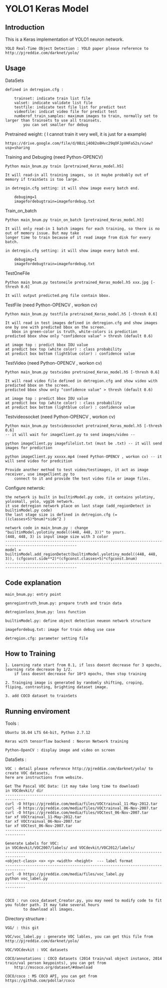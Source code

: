 # YOLO1 Keras Model

Introduction
---------------------------------------------------------------------------------------------------

This is a Keras implementation of YOLO1 neuron network. 

    YOLO Real-Time Object Detection : YOLO paper please reference to http://pjreddie.com/darknet/yolo/


Usage
---------------------------------------------------------------------------------------
DataSets

    defined in detregion.cfg :
    
        trainset: indicate train list file
        valset: indicate validate list file
        testfile: indicate test file list for predict test
        videofile: indicat video file for predict test
        numberof_train_samples: maximum images to train, normally set to larger than trainsets to use all trainsets.
            you can set smaller for debug

Pretrained weight: ( I cannot train it very well, it is just for a example)

    https://drive.google.com/file/d/0BzLj4O82o8Hvc29qOFJpVHFaS2s/view?usp=sharing


Training and Debuging (need Python-OPENCV)

    Python main_bnum.py train [pretrained_Keras_model.h5]
    
    It will read-in all training images, so it maybe probably out of memory if trainSets is too large.
    
    in detregin.cfg setting: it will show image every batch end.
        
        debugimg=1
        imagefordebugtrain=imagefordebug.txt
    
    
    
Train_on_batch

    Python main_bnum.py train_on_batch [pretrained_Keras_model.h5]
    
    It will only read-in 1 batch images for each training, so there is no out of memory issue. But may take
    longer time to train because of it read image from disk for every batch.

    in detregin.cfg setting: it will show image every batch end.
        
        debugimg=1
        imagefordebugtrain=imagefordebug.txt

TestOneFile

    Python main_bnum.py testoneile pretrained_Keras_model.h5 xxx.jpg [-thresh 0.6]
    
    It will output predicted.png file contain bbox.

    
TestFile (need Python-OPENCV , workon cv)

    Python main_bnum.py testfile pretrained_Keras_model.h5 [-thresh 0.6]
    
    It will read in test images defined in detregion.cfg and show images one by one with predicted bbox on the screen.
       bbox in green-color is truth, white-colors is prediction 
    predicted bbox show only "confidence value" > thresh (default 0.6)
    
    at image top : predict bbox IOU value
    at predict box top (white color) : class probability
    at predict box bottom (lightblue color) : confidence value
    

TestVideo (need Python-OPENCV , workon cv)

    Python main_bnum.py testvideo pretrained_Keras_model.h5 [-thresh 0.6]
    
    It will read video file defined in detregion.cfg and show video with predicted bbox on the screen.
    predicted bbox show only "confidence value" > thresh (default 0.6)
    
    at image top : predict bbox IOU value
    at predict box top (white color) : class probability
    at predict box bottom (lightblue color) : confidence value
    
Testvideosocket (need Python-OPENCV , workon cv)

    Python main_bnum.py testvideosocket pretrained_Keras_model.h5 [-thresh 0.6] 
    -- it will wait for imageClient.py to send images/video --
    
    python imageClient.py imagefilelist.txt (must be .txt) -- it will send images for prediction 
    
    python imageClient.py xxxxx.mp4 (need Python-OPENCV , workon cv) -- it will send video for predcition
    
    Provide another method to test video/testimages, it act as image receiver, use imageClient.py to
        connect to it and provide the test video file or image files. 
        
Configure netwrok: 

    the network is built in builtinModel.py code, it contains yolotiny, yolosmall, yolo, vgg16 network.
    it use detregion network place on last stage (add_regionDetect in builtinModel.py code)
    the last stage size is defined in detregion.cfg (= ((classes+5)*bnum)*side^2 )
    
    network code in main_bnum.py : change "builtinModel.yolotiny_model((448, 448, 3))" to yours.
    (448, 448, 3) is input image size with 3 color
    ------------------------------------------------------------------------------------------------------
    model = builtinModel.add_regionDetect(builtinModel.yolotiny_model((448, 448, 3)), (cfgconst.side**2)*(cfgconst.classes+5)*cfgconst.bnum)
    ------------------------------------------------------------------------------------------------------
    
Code explanation
---------------------------------------------------------------------------------------------

    main_bnum.py: entry point
    
    genregiontruth_bnum.py: prepare truth and train data
    
    detregionloss_bnum.py: loss function
    
    builtinModel.py: define object detection neueon network structure
    
    imagefordebug.txt: image for train debug use case
    
    detregion.cfg: parameter setting file
        
   


How to Training
------------------------------------------------------------------------------------------------

    1. Learning rate start from 0.1, if loss doesnt decrease for 3 epochs, learning rate decrease by 1/2.
        if loss doesnt decrease for 10*3 epochs, then stop training
        
    2. Trainging image is generated by randomly shifting, croping, fliping, contrasting, brighting dataset image.
        
    3. add COCO dataset to trainSets
    

Running enviroment
--------------------------------------------------------------------------------------------

Tools :

    Ubuntu 16.04 LTS 64-bit, Python 2.7.12
  
    Keras with tensorflow backend : Neoron Network training

    Python-OpenCV : display image and video on screen

DataSets :
  
    VOC : detail please reference http://pjreddie.com/darknet/yolo/ to create VOC datasets, 
    here are instructions from website.
    
    Get The Pascal VOC Data: (it may take long time to download)
    in VOCdevkit/ dir
    -------------------------------------------------------------------------------
    curl -O https://pjreddie.com/media/files/VOCtrainval_11-May-2012.tar
    curl -O https://pjreddie.com/media/files/VOCtrainval_06-Nov-2007.tar
    curl -O https://pjreddie.com/media/files/VOCtest_06-Nov-2007.tar
    tar xf VOCtrainval_11-May-2012.tar
    tar xf VOCtrainval_06-Nov-2007.tar
    tar xf VOCtest_06-Nov-2007.tar
    -------------------------------------------------------------------------------
    
    Generate Labels for VOC:
    in VOCdevkit/VOC2007/labels/ and VOCdevkit/VOC2012/labels/
    -------------------------------------------------------------------------------
    <object-class> <x> <y> <width> <height>  --- label format
    -------------------------------------------------------------------------------
    curl -O https://pjreddie.com/media/files/voc_label.py
    python voc_label.py
    -------------------------------------------------------------------------------
    
    
    COCO : run coco_dataset_Creator.py, you may need to modify code to fit you folder path. It may take several hours 
            to download all images.

Directory structure :

    VGG/ : this git
    
    VOC/voc_label.py : generate VOC lables, you can get this file from http://pjreddie.com/darknet/yolo/
    
    VOC/VOCdevkit : VOC datasets
    
    COCO/annotations : COCO datasets (2014 train/val object instance, 2014 train/val person keypoints), you can get from
        http://mscoco.org/dataset/#download
    
    COCO/coco : MS COCO API, you can get from https://github.com/pdollar/coco
